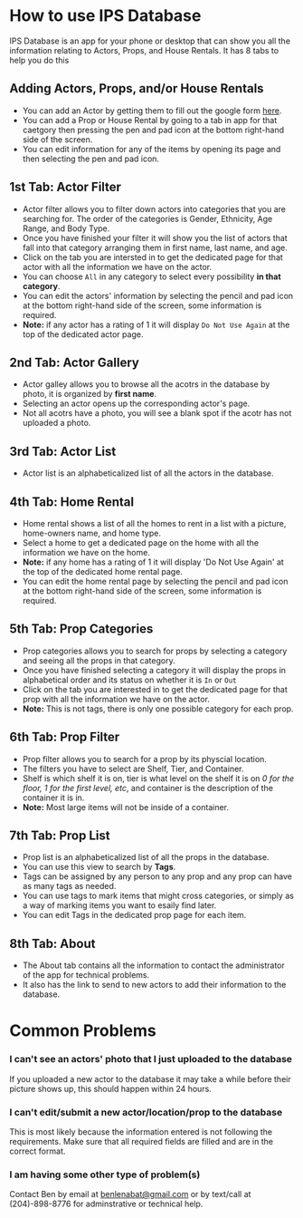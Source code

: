# How to use IPS Database

IPS Database is an app for your phone or desktop that can show you all the information relating to Actors, Props, and House Rentals. It has 8 tabs to help you do this

## Adding Actors, Props, and/or House Rentals
* You can add an Actor by getting them to fill out the google form [here](https://goo.gl/forms/a78bHNJUs4XhTLMj1).
* You can add a Prop or House Rental by going to a tab in app for that caetgory then pressing the pen and pad icon at the bottom right-hand side of the screen.
* You can edit information for any of the items by opening its page and then selecting the pen and pad icon.

## 1st Tab: Actor Filter

* Actor filter allows you to filter down actors into categories that you are searching for. The order of the categories is Gender, Ethnicity, Age Range, and Body Type.
* Once you have finished your filter it will show you the list of actors that fall into that category arranging them in first name, last name, and age.
* Click on the tab you are intersted in to get the dedicated page for that actor with all the information we have on the actor.
* You can choose `All` in any category to select every possibility **in that category**.
* You can edit the actors' information by selecting the pencil and pad icon at the bottom right-hand side of the screen, some information is required.
* **Note:** if any actor has a rating of 1 it will display `Do Not Use Again` at the top of the dedicated actor page.

## 2nd Tab: Actor Gallery

* Actor galley allows you to browse all the acotrs in the database by photo, it is organized by **first name**.
* Selecting an actor opens up the corresponding actor's page.
* Not all acotrs have a photo, you will see a blank spot if the acotr has not uploaded a photo.

## 3rd Tab: Actor List

* Actor list is an alphabeticalized list of all the actors in the database.

## 4th Tab: Home Rental

* Home rental shows a list of all the homes to rent in a list with a picture, home-owners name, and home type.
* Select a home to get a dedicated page on the home with all the information we have on the home.
* **Note:** if any home has a rating of 1 it will display 'Do Not Use Again' at the top of the dedicated home rental page.
* You can edit the home rental page by selecting the pencil and pad icon at the bottom right-hand side of the screen, some information is required.

## 5th Tab: Prop Categories

* Prop categories allows you to search for props by selecting a category and seeing all the props in that category.
* Once you have finished selecting a category it will display the props in alphabetical order and its status on whether it is `In` or `Out`
* Click on the tab you are interested in to get the dedicated page for that prop with all the information we have on the actor.
* **Note:** This is not tags, there is only one possible category for each prop.

## 6th Tab: Prop Filter

* Prop filter allows you to search for a prop by its physcial location.
* The filters you have to select are Shelf, Tier, and Container.
* Shelf is which shelf it is on, tier is what level on the shelf it is on *0 for the floor, 1 for the first level, etc*, and container is the description of the container it is in.
* **Note:** Most large items will not be inside of a container.

## 7th Tab: Prop List

* Prop list is an alphabeticalized list of all the props in the database.
* You can use this view to search by **Tags**.
* Tags can be assigned by any person to any prop and any prop can have as many tags as needed.
* You can use tags to mark items that might cross categories, or simply as a way of marking items you want to esaily find later.
* You can edit Tags in the dedicated prop page for each item.

## 8th Tab: About

* The About tab contains all the information to contact the administrator of the app for technical problems.
* It also has the link to send to new actors to add their information to the database.

# Common Problems

### I can't see an actors' photo that I just uploaded to the database
If you uploaded a new actor to the database it may take a while before their picture shows up, this should happen within 24 hours.

### I can't edit/submit a new actor/location/prop to the database
This is most likely because the information entered is not following the requirements. Make sure that all required fields are filled and are in the correct format.

### I am having some other type of problem(s)
Contact Ben by email at benlenabat@gmail.com or by text/call at (204)-898-8776 for adminstrative or technical help.